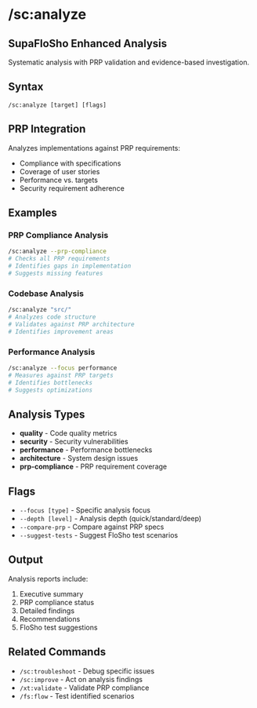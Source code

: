 # /sc:analyze

## SupaFloSho Enhanced Analysis

Systematic analysis with PRP validation and evidence-based investigation.

## Syntax
```
/sc:analyze [target] [flags]
```

## PRP Integration

Analyzes implementations against PRP requirements:
- Compliance with specifications
- Coverage of user stories
- Performance vs. targets
- Security requirement adherence

## Examples

### PRP Compliance Analysis
```bash
/sc:analyze --prp-compliance
# Checks all PRP requirements
# Identifies gaps in implementation
# Suggests missing features
```

### Codebase Analysis
```bash
/sc:analyze "src/"
# Analyzes code structure
# Validates against PRP architecture
# Identifies improvement areas
```

### Performance Analysis
```bash
/sc:analyze --focus performance
# Measures against PRP targets
# Identifies bottlenecks
# Suggests optimizations
```

## Analysis Types

- **quality** - Code quality metrics
- **security** - Security vulnerabilities
- **performance** - Performance bottlenecks
- **architecture** - System design issues
- **prp-compliance** - PRP requirement coverage

## Flags

- `--focus [type]` - Specific analysis focus
- `--depth [level]` - Analysis depth (quick/standard/deep)
- `--compare-prp` - Compare against PRP specs
- `--suggest-tests` - Suggest FloSho test scenarios

## Output

Analysis reports include:
1. Executive summary
2. PRP compliance status
3. Detailed findings
4. Recommendations
5. FloSho test suggestions

## Related Commands

- `/sc:troubleshoot` - Debug specific issues
- `/sc:improve` - Act on analysis findings
- `/xt:validate` - Validate PRP compliance
- `/fs:flow` - Test identified scenarios